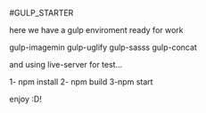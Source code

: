 #GULP_STARTER

here we have a gulp enviroment ready for work 

gulp-imagemin
gulp-uglify
gulp-sasss
gulp-concat

and  using  live-server for test...

1- npm install 
2- npm build
3-npm start


enjoy :D!
